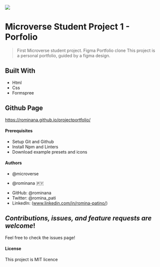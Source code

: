![](https://img.shields.io/badge/Microverse-blueviolet)

# Microverse Student Project 1 - Porfolio 
> First Microverse student project. Figma Portfolio clone
This project is a personal portfolio, guided by a figma design.

## Built With

- Html
- Css
- Formspree

## Github Page

https://rominana.github.io/projectportfolio/

#### Prerequisites
- Setup Git and Github
- Install Npm and Linters
- Download example presets and icons

#### Authors 
* @microverse

* @rominana :paraguay:
- GitHub: @rominana
- Twitter: @romina_pati
- LinkedIn: (www.linkedin.com/in/romina-patino/)

## *Contributions, issues, and feature requests are welcome*!

Feel free to check the issues page!

#### License
This project is MIT licence